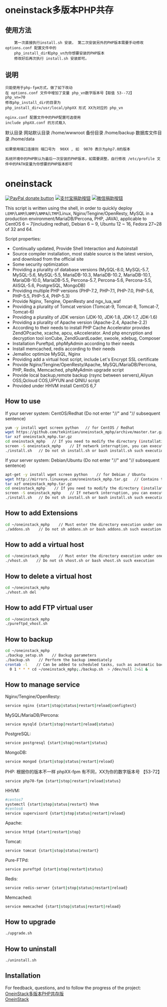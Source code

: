 # oneinstack多版本PHP共存

## 使用方法

		第一次直接执行install.sh 安装， 第二次安装另外的PHP版本需要手动修改 options.conf 配置文件中的
		php_install_dir和php_vn为你想要安装的PHP版本
		修改好后再次执行 install.sh 安装即可。

## 说明
	只能使用于php-fpm方式，做了如下改动
	在 options.conf 文件中增加了变量 php_vn数字版本号【取值 53--72】
	php_vn=70
	修改php_install_dir的目录为
	php_install_dir=/usr/local/phpXX 形式 XX为对应的 php_vn

	nginx.conf 配置文件中的PHP配置可选使用  
	include phpXX.conf 的方式载入

默认目录
		网站默认目录 /home/wwwroot
		备份目录 /home/backup
		数据库文件目录 /home/data


	如果使用端口连接则 端口号为  90XX , 如  9070 表示为php7.0的版本

	系统环境中的PHP默认为最后一次安装的PHP版本，如需要调整，自行修改 /etc/profile 文件中的PATH变量为你想要的PHP版本即可

# oneinstack
[![PayPal donate button](https://img.shields.io/badge/paypal-donate-green.svg)](https://paypal.me/yeho) [![支付宝捐助按钮](https://img.shields.io/badge/%E6%94%AF%E4%BB%98%E5%AE%9D-%E5%90%91TA%E6%8D%90%E5%8A%A9-green.svg)](https://static.oneinstack.com/images/alipay.png) [![微信捐助按钮](https://img.shields.io/badge/%E5%BE%AE%E4%BF%A1-%E5%90%91TA%E6%8D%90%E5%8A%A9-green.svg)](https://static.oneinstack.com/images/weixin.png)

This script is written using the shell, in order to quickly deploy `LEMP`/`LAMP`/`LNMP`/`LNMPA`/`LTMP`(Linux, Nginx/Tengine/OpenResty, MySQL in a production environment/MariaDB/Percona, PHP, JAVA), applicable to CentOS 6 ~ 7(including redhat), Debian 6 ~ 9, Ubuntu 12 ~ 16, Fedora 27~28 of 32 and 64.

Script properties:
- Continually updated, Provide Shell Interaction and Autoinstall
- Source compiler installation, most stable source is the latest version, and download from the official site
- Some security optimization
- Providing a plurality of database versions (MySQL-8.0, MySQL-5.7, MySQL-5.6, MySQL-5.5, MariaDB-10.3, MariaDB-10.2, MariaDB-10.1, MariaDB-10.0, MariaDB-5.5, Percona-5.7, Percona-5.6, Percona-5.5, AliSQL-5.6, PostgreSQL, MongoDB)
- Providing multiple PHP versions (PHP-7.2, PHP-7.1, PHP-7.0, PHP-5.6, PHP-5.5, PHP-5.4, PHP-5.3)
- Provide Nginx, Tengine, OpenResty and ngx_lua_waf
- Providing a plurality of Tomcat version (Tomcat-9, Tomcat-8, Tomcat-7, Tomcat-6)
- Providing a plurality of JDK version (JDK-10, JDK-1.8, JDK-1.7, JDK-1.6)
- Providing a plurality of Apache version (Apache-2.4, Apache-2.2)
- According to their needs to install PHP Cache Accelerator provides ZendOPcache, xcache, apcu, eAccelerator. And php encryption and decryption tool ionCube, ZendGuardLoader, swoole, xdebug, Composer
- Installation Pureftpd, phpMyAdmin according to their needs
- Install memcached, redis according to their needs
- Jemalloc optimize MySQL, Nginx
- Providing add a virtual host script, include Let's Encrypt SSL certificate
- Provide Nginx/Tengine/OpenResty/Apache, MySQL/MariaDB/Percona, PHP, Redis, Memcached, phpMyAdmin upgrade script
- Provide local backup,remote backup (rsync between servers),Aliyun OSS,Qcloud COS,UPYUN and QINIU script
- Provided under HHVM install CentOS 6,7

## How to use

If your server system: CentOS/Redhat (Do not enter "//" and "// subsequent sentence)
```bash
yum -y install wget screen python   // for CentOS / Redhat
wget https://github.com/tekintian/oneinstack_mphp/archive/master.tar.gz   // Contains the source code
tar xzf oneinstack_mphp.tar.gz
cd oneinstack_mphp   // If you need to modify the directory (installation, data storage, Nginx logs), modify options.conf file
screen -S oneinstack_mphp    // If network interruption, you can execute the command `screen -r oneinstack_mphp` reconnect install window
./install.sh   // Do not sh install.sh or bash install.sh such execution
```
If your server system: Debian/Ubuntu (Do not enter "//" and "// subsequent sentence)
```bash
apt-get -y install wget screen python    // for Debian / Ubuntu
wget http://mirrors.linuxeye.com/oneinstack_mphp.tar.gz   // Contains the source code
tar xzf oneinstack_mphp.tar.gz
cd oneinstack_mphp    // If you need to modify the directory (installation, data storage, Nginx logs), modify options.conf file
screen -S oneinstack_mphp    // If network interruption, you can execute the command `screen -r oneinstack_mphp` reconnect install window
./install.sh   // Do not sh install.sh or bash install.sh such execution
```

## How to add Extensions

```bash
cd ~/oneinstack_mphp    // Must enter the directory execution under oneinstack_mphp
./addons.sh    // Do not sh addons.sh or bash addons.sh such execution

```

## How to add a virtual host

```bash
cd ~/oneinstack_mphp    // Must enter the directory execution under oneinstack_mphp
./vhost.sh    // Do not sh vhost.sh or bash vhost.sh such execution
```

## How to delete a virtual host

```bash
cd ~/oneinstack_mphp
./vhost.sh del
```

## How to add FTP virtual user

```bash
cd ~/oneinstack_mphp
./pureftpd_vhost.sh
```

## How to backup

```bash
cd ~/oneinstack_mphp
./backup_setup.sh    // Backup parameters
./backup.sh    // Perform the backup immediately
crontab -l    // Can be added to scheduled tasks, such as automatic backups every day 1:00
  0 1 * * * cd ~/oneinstack_mphp;./backup.sh  > /dev/null 2>&1 &
```

## How to manage service

Nginx/Tengine/OpenResty:
```bash
service nginx {start|stop|status|restart|reload|configtest}
```
MySQL/MariaDB/Percona:
```bash
service mysqld {start|stop|restart|reload|status}
```
PostgreSQL:
```bash
service postgresql {start|stop|restart|status}
```
MongoDB:
```bash
service mongod {start|stop|status|restart|reload}
```
PHP:
根据你的版本不一样 phpXX-fpm 有不同，XX为你的数字版本号 【53-72】
```bash
service php70-fpm {start|stop|restart|reload|status}
```
HHVM:
```bash
#centos7
systemctl {start|stop|status|restart} hhvm
#centos6
service supervisord {start|stop|status|restart|reload}
```
Apache:
```bash
service httpd {start|restart|stop}
```
Tomcat:
```bash
service tomcat {start|stop|status|restart}
```
Pure-FTPd:
```bash
service pureftpd {start|stop|restart|status}
```
Redis:
```bash
service redis-server {start|stop|status|restart|reload}
```
Memcached:
```bash
service memcached {start|stop|status|restart|reload}
```

## How to upgrade

```bash
./upgrade.sh
```

## How to uninstall

```bash
./uninstall.sh
```

## Installation

For feedback, questions, and to follow the progress of the project: <br />
[OneinStack多版本PHP共存版](https://github.com/tekintian/oneinstack_mphp)<br />
[OneinStack](https://oneinstack_mphp.com)<br />
